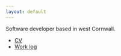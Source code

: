 ```yaml
---
layout: default
---
```


Software developer based in west Cornwall.

- [CV](/cv.html)
- [Work log](/log.html)
